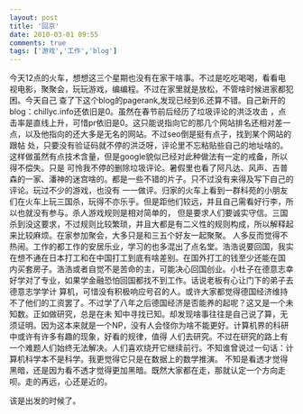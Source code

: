 ```yaml
---
layout: post
title: '回京'
date: 2010-03-01 09:55
comments: true
tags: ['游戏','工作','blog']
---
```


今天12点的火车，想想这三个星期也没有在家干啥事。不过是吃吃喝喝，看看电视电影，聚聚会，玩玩游戏，编编程。不过在家里就是放松，不管啥时候进家都犯困。今天自己
查了下这个blog的pagerank,发现已经到6.还算不错。自己新开的blog：chillyc.info还依旧是0。虽然在春节前后经历了垃圾评论的洪泛攻击
，点击率是直线上升，可惜pr依旧是0。这只能说指向它的那几个网站排名还相对差一点，以及他指向的还大多是无名的网站。不过seo倒是挺有点子，找到某个网站的跟帖
处，只要没有验证码就不停的洪泛呀，评论里不忘粘贴些自己的地址啥的。这样做虽然有点技术含量，但是google貌似已经对此种做法有一定的戒备，所以得不偿失。只是
可怜我不停的删除垃圾评论。暑假里也看了阿凡达、风声、吉普森的一家、潘神的迷宫啥的。都是一些不错的片子。只不过没有来得及写下自己的评论。玩过不少的游戏，也没有
一一做评。归家的火车上看到一群科苑的小朋友们在火车上玩三国杀，玩得不亦乐乎。但是距他们较远，并且自己需看好行李，所以也就没有参与。杀人游戏规则是相对简单的，
但是要求人们要诚实守信。三国杀到没这要求，不过规则比较繁琐，并且大都是有二义性的规则构成，所以解释起来比较麻烦。在家参加聚会，大多只是和三五个好友一起聚聚。
人多反而觉得不热闹。工作的都工作的安居乐业，学习的也多混出了点名堂。浩浩说要回国，我实在想不通在日本打工和在中国打工到底有啥差别。在国外打工的钱至少还能在国
内买套房子。浩浩或者自觉不是苦命的主，可能决心回国创业。小杜子在德意志幸好学对了专业，如果学金融恐怕回国都找不到工作。话说老板有心让门下的弟子去德意志学学计
算机，可惜没有积极响应号召的人。或许大家都觉得德国经济维持不了他们的工资罢了。不过学了八年之后德国经济是否能养的起呢？这又是一个未知数。正如做研究，总是在未
知中寻找已知。却发现啥事往往是自己说了算，无须证明。因为这本来就是一个NP，没有人会怪你为啥不能更好。计算机界的科研中或许有许多有趣的现象，好看的规律，值得
人们去研究。不过在研究的路上有一个难题人们始终无法解决。人们喜欢绕开它继续前行。不知谁曾说过一句话：计算机科学本不是科学。我更觉得它只是在数据上的数学推演。
不知是看透才觉得黑暗，还是因为看不透才觉得更加黑暗。既然大家都在走，那就认定一个方向走呗。走的再远，心还是近的。

该是出发的时候了。

